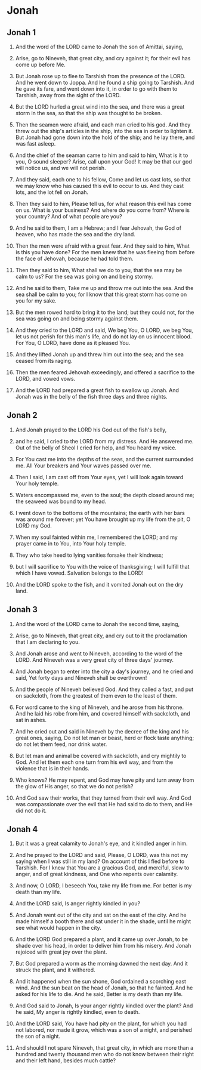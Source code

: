 # Jonah

## Jonah 1

1. And the word of the LORD came to Jonah the son of Amittai, saying,

2. Arise, go to Nineveh, that great city, and cry against it; for their evil has come up before Me.

3. But Jonah rose up to flee to Tarshish from the presence of the LORD. And he went down to Joppa. And he found a ship going to Tarshish. And he gave its fare, and went down into it, in order to go with them to Tarshish, away from the sight of the LORD.   

4. But the LORD hurled a great wind into the sea, and there was a great storm in the sea, so that the ship was thought to be broken.

5. Then the seamen were afraid, and each man cried to his god. And they threw out the ship's articles in the ship, into the sea in order to lighten it. But Jonah had gone down into the hold of the ship; and he lay there, and was fast asleep.

6. And the chief of the seaman came to him and said to him, What is it to you, O sound sleeper? Arise, call upon your God! It may be that our god will notice us, and we will not perish.

7. And they said, each one to his fellow, Come and let us cast lots, so that we may know who has caused this evil to occur to us. And they cast lots, and the lot fell on Jonah.

8. Then they said to him, Please tell us, for what reason this evil has come on us. What is your business? And where do you come from? Where is your country? And of what people are you?

9. And he said to them, I am a Hebrew; and I fear Jehovah, the God of heaven, who has made the sea and the dry land.

10. Then the men were afraid with a great fear. And they said to him, What is this you have done? For the men knew that he was fleeing from before the face of Jehovah, because he had told them.   

11. Then they said to him, What shall we do to you, that the sea may be calm to us? For the sea was going on and being stormy.

12. And he said to them, Take me up and throw me out into the sea. And the sea shall be calm to you; for I know that this great storm has come on you for my sake.

13. But the men rowed hard to bring it to the land; but they could not, for the sea was going on and being stormy against them.

14. And they cried to the LORD and said, We beg You, O LORD, we beg You, let us not perish for this man's life, and do not lay on us innocent blood. For You, O LORD, have done as it pleased You.

15. And they lifted Jonah up and threw him out into the sea; and the sea ceased from its raging.

16. Then the men feared Jehovah exceedingly, and offered a sacrifice to the LORD, and vowed vows.

17. And the LORD had prepared a great fish to swallow up Jonah. And Jonah was in the belly of the fish three days and three nights.  

## Jonah 2

1. And Jonah prayed to the LORD his God out of the fish's belly,

2. and he said, I cried to the LORD from my distress. And He answered me. Out of the belly of Sheol I cried for help, and You heard my voice.

3. For You cast me into the depths of the seas, and the current surrounded me. All Your breakers and Your waves passed over me.

4. Then I said, I am cast off from Your eyes, yet I will look again toward Your holy temple.

5. Waters encompassed me, even to the soul; the depth closed around me; the seaweed was bound to my head.

6. I went down to the bottoms of the mountains; the earth with her bars was around me forever; yet You have brought up my life from the pit, O LORD my God.

7. When my soul fainted within me, I remembered the LORD; and my prayer came in to You, into Your holy temple.

8. They who take heed to lying vanities forsake their kindness;

9. but I will sacrifice to You with the voice of thanksgiving; I will fulfill that which I have vowed. Salvation belongs to the LORD!   

10. And the LORD spoke to the fish, and it vomited Jonah out on the dry land.  

## Jonah 3

1. And the word of the LORD came to Jonah the second time, saying,

2. Arise, go to Nineveh, that great city, and cry out to it the proclamation that I am declaring to you.

3. And Jonah arose and went to Nineveh, according to the word of the LORD. And Nineveh was a very great city of three days' journey.

4. And Jonah began to enter into the city a day's journey, and he cried and said, Yet forty days and Nineveh shall be overthrown!   

5. And the people of Nineveh believed God. And they called a fast, and put on sackcloth, from the greatest of them even to the least of them.

6. For word came to the king of Nineveh, and he arose from his throne. And he laid his robe from him, and covered himself with sackcloth, and sat in ashes.

7. And he cried out and said in Nineveh by the decree of the king and his great ones, saying, Do not let man or beast, herd or flock taste anything; do not let them feed, nor drink water.

8. But let man and animal be covered with sackcloth, and cry mightily to God. And let them each one turn from his evil way, and from the violence that is in their hands.

9. Who knows? He may repent, and God may have pity and turn away from the glow of His anger, so that we do not perish?

10. And God saw their works, that they turned from their evil way. And God was compassionate over the evil that He had said to do to them, and He did not do it.  

## Jonah 4

1. But it was a great calamity to Jonah's eye, and it kindled anger in him.

2. And he prayed to the LORD and said, Please, O LORD, was this not my saying when I was still in my land? On account of this I fled before to Tarshish. For I knew that You are a gracious God, and merciful, slow to anger, and of great kindness, and One who repents over calamity.

3. And now, O LORD, I beseech You, take my life from me. For better is my death than my life.

4. And the LORD said, Is anger rightly kindled in you?   

5. And Jonah went out of the city and sat on the east of the city. And he made himself a booth there and sat under it in the shade, until he might see what would happen in the city.

6. And the LORD God prepared a plant, and it came up over Jonah, to be shade over his head, in order to deliver him from his misery. And Jonah rejoiced with great joy over the plant.

7. But God prepared a worm as the morning dawned the next day. And it struck the plant, and it withered.

8. And it happened when the sun shone, God ordained a scorching east wind. And the sun beat on the head of Jonah, so that he fainted. And he asked for his life to die. And he said, Better is my death than my life.

9. And God said to Jonah, Is your anger rightly kindled over the plant? And he said, My anger is rightly kindled, even to death.

10. And the LORD said, You have had pity on the plant, for which you had not labored, nor made it grow, which was a son of a night, and perished the son of a night.

11. And should I not spare Nineveh, that great city, in which are more than a hundred and twenty thousand men who do not know between their right and their left hand, besides much cattle?  